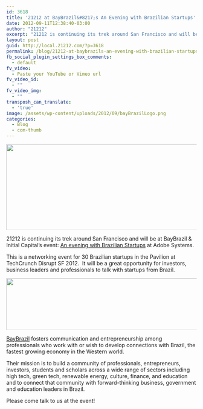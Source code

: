 ```yaml
---
id: 3618
title: '21212 at BayBrazil&#8217;s An Evening with Brazilian Startups'
date: 2012-09-11T12:38:40-03:00
author: "21212"
excerpt: "21212 is continuing its trek around San Francisco and will be at BayBrazil & Initial Capital's event: An evening with Brazilian Startups at Adobe Systems."
layout: post
guid: http://local.21212.com/?p=3618
permalink: /blog/21212-at-baybrazils-an-evening-with-brazilian-startups/
fb_social_plugin_settings_box_comments:
  - default
fv_video:
  - Paste your YouTube or Vimeo url
fv_video_id:
  - ""
fv_video_img:
  - ""
transposh_can_translate:
  - 'true'
image: /assets/wp-content/uploads/2012/09/bayBrazilLogo.png
categories:
  - Blog
  - com-thumb
---
```

[<img class="size-full wp-image-3660 aligncenter" title="Bay Brazil" src="{{ site.url }}/assets/wp-content/uploads/2012/09/baybrazil-logo.jpg" alt="" width="540" height="227" srcset="{{ site.url }}/assets/wp-content/uploads/2012/09/baybrazil-logo.jpg 540w, {{ site.url }}/assets/wp-content/uploads/2012/09/baybrazil-logo-300x126.jpg 300w" sizes="(max-width: 540px) 100vw, 540px" />](http://local.21212.com/assets/wp-content/uploads/2012/09/baybrazil-logo.jpg)

21212 is continuing its trek around San Francisco and will be at BayBrazil & Initial Capital&#8217;s event: [An evening with Brazilian Startups](https://baybrazildisrupt-eorg.eventbrite.com/) at Adobe Systems.

This is a networking event for 30 Brazilian startups in the Pavilion at TechCrunch Disrupt SF 2012.  It will be a great opportunity for investors, business leaders and professionals to talk with startups from Brazil.

[<img class="size-full wp-image-3661 aligncenter" title="Bay Brazil SF" src="{{ site.url }}/assets/wp-content/uploads/2012/09/baybrazil-sf.jpg" alt="" width="540" height="137" srcset="{{ site.url }}/assets/wp-content/uploads/2012/09/baybrazil-sf.jpg 540w, {{ site.url }}/assets/wp-content/uploads/2012/09/baybrazil-sf-300x76.jpg 300w" sizes="(max-width: 540px) 100vw, 540px" />](http://local.21212.com/assets/wp-content/uploads/2012/09/baybrazil-sf.jpg)

[BayBrazil](http://www.baybrazil.org) fosters communication and entrepreneurship among professionals who work with or wish to develop connections with Brazil, the fastest growing economy in the Western world.

Their mission is to build a community of professionals, entrepreneurs, investors, students and scholars across a wide range of sectors including high tech, green tech, renewable energy, culture, finance, and education and to connect that community with forward-thinking business, government and education leaders in Brazil.

Please come talk to us at the event!